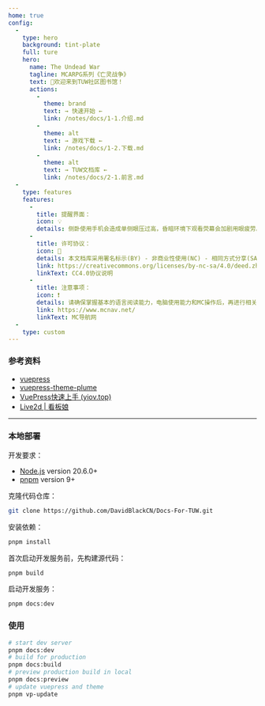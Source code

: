 ```yaml
---
home: true
config:
  -
    type: hero
    background: tint-plate
    full: ture
    hero:
      name: The Undead War
      tagline: MCARPG系列《亡灵战争》
      text: 📑欢迎来到TUW社区图书馆！
      actions:
        -
          theme: brand
          text: → 快速开始 ←
          link: /notes/docs/1-1.介绍.md
        -
          theme: alt
          text: → 游戏下载 ←
          link: /notes/docs/1-2.下载.md
        -
          theme: alt
          text: → TUW文档库 ←
          link: /notes/docs/2-1.前言.md
  -
    type: features
    features:
      -
        title: 提醒界面：
        icon: 💡
        details: 侧卧使用手机会造成单侧眼压过高，昏暗环境下观看荧幕会加剧用眼疲劳。<br/>为了你的眼部健康，请在明亮的环境下阅读此文档并进行游戏w~
      -
        title: 许可协议：
        icon: 🚫
        details: 本文档库采用署名标示(BY) - 非商业性使用(NC) - 相同方式分享(SA) 国际许可协议CC 4.0 协议，进行许可。
        link: https://creativecommons.org/licenses/by-nc-sa/4.0/deed.zh-hans
        linkText: CC4.0协议说明
      -
        title: 注意事项：
        icon: ❗
        details: 请确保掌握基本的语言阅读能力，电脑使用能力和MC操作后，再进行相关操作~<br/>我们无法提供任何基础能力的售后服务w~
        link: https://www.mcnav.net/
        linkText: MC导航网
  -
    type: custom
---
```


### 参考资料

* [vuepress](https://vuepress.vuejs.org/)
* [vuepress-theme-plume](https://theme-plume.vuejs.press/)
* [VuePress快速上手 (yiov.top)](https://vuepress.yiov.top/)
* [Live2d | 看板娘](https://github.com/oh-my-live2d/oh-my-live2d)


---

### 本地部署
开发要求：
- [Node.js](http://nodejs.org/) version 20.6.0+
- [pnpm](https://pnpm.io/zh/) version 9+

克隆代码仓库：
```sh
git clone https://github.com/DavidBlackCN/Docs-For-TUW.git
```

安装依赖：
```sh
pnpm install
```

首次启动开发服务前，先构建源代码：
```sh
pnpm build
```

启动开发服务：
```sh
pnpm docs:dev
```

### 使用

```sh
# start dev server
pnpm docs:dev
# build for production
pnpm docs:build
# preview production build in local
pnpm docs:preview
# update vuepress and theme
pnpm vp-update
```
